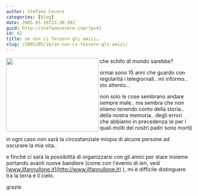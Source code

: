 ```yaml
---
author: Stefano Cecere
categories: [blog]
date: 2005-05-16T23:30:39Z
guid: http://stefanocecere.com/?p=42
id: 42
title: se non ci fossero gli amici…
slug: /2005/05/16/se-non-ci-fossero-gli-amici/
---
```


<img src="http://www.ilfannullone.it/fileadmin/multimedia/fotogallery//20050515_regionale/IM000073.jpg" align="left" width="250" height="200" />che schifo di mondo sarebbe?

ormai sono 15 anni che guardo con regolarità i telegiornali.. mi informo.. sto attento…

non solo le cose sembrano andare sempre male.. ma sembra che non stiamo tenendo conto della storia.. della nostra memoria.. degli errori che abbiamo in precedenza (e per i quali molti dei nostri padri sono morti)

in ogni caso non sarà la circostanziale miopia di alcune persone ad oscurare la mia vita..

e finchè ci sarà la possibilità di organizzarsi con gli amici per stare insieme portando avanti nuove bandiere (come con l'evento di ieri, vedi [www.ilfannullone.it](http://www.ilfannullone.it) ), mi è difficile distinguere tra la terra e il cielo.

grazie